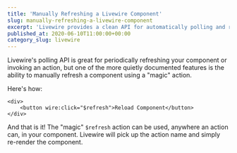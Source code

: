 ```yaml
---
title: 'Manually Refreshing a Livewire Component'
slug: manually-refreshing-a-livewire-component
excerpt: 'Livewire provides a clean API for automatically polling and refreshing a component, but what if you want to manually refresh a component?'
published_at: 2020-06-10T11:00:00+00:00
category_slug: livewire
---
```

Livewire's polling API is great for periodically refreshing your component or invoking an action, but one of the more quietly documented features is the ability to manually refresh a component using a "magic" action.

Here's how:

```
<div>
    <button wire:click="$refresh">Reload Component</button>
</div>
```

And that is it! The "magic" `$refresh` action can be used, anywhere an action can, in your component. Livewire will pick up the action name and simply re-render the component.